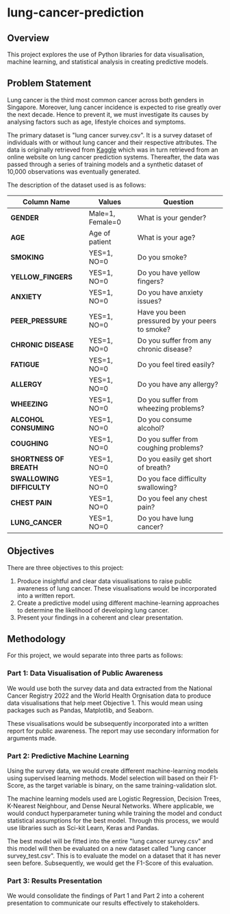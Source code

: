 # lung-cancer-prediction

## Overview
This project explores the use of Python libraries for data visualisation, machine learning, and statistical analysis in creating predictive models.

## Problem Statement
Lung cancer is the third most common cancer across both genders in Singapore. Moreover, lung cancer incidence is expected
to rise greatly over the next decade. Hence to prevent it, we must investigate its causes by analysing factors such as age, lifestyle choices and symptoms.

The primary dataset is "lung cancer survey.csv". It is a survey dataset of individuals with or without lung cancer and their respective attributes. The data is originally retrieved from [Kaggle](https://www.kaggle.com/datasets/wajahat1064/lung-cancer-survey-data) which was in turn retrieved from an online website on lung cancer prediction systems. Thereafter, the data was passed through a series of training models and a synthetic dataset of 10,000 observations was eventually generated.  

The description of the dataset used is as follows:

| Column Name           | Values            | Question                                      |
|-----------------------|------------------|----------------------------------------------|
| **GENDER**           | Male=1, Female=0 | What is your gender?                         |
| **AGE**              | Age of patient   | What is your age?                            |
| **SMOKING**          | YES=1, NO=0      | Do you smoke?                                |
| **YELLOW_FINGERS**   | YES=1, NO=0      | Do you have yellow fingers?                  |
| **ANXIETY**         | YES=1, NO=0      | Do you have anxiety issues?                 |
| **PEER_PRESSURE**    | YES=1, NO=0      | Have you been pressured by your peers to smoke? |
| **CHRONIC DISEASE**  | YES=1, NO=0      | Do you suffer from any chronic disease?     |
| **FATIGUE**         | YES=1, NO=0      | Do you feel tired easily?                   |
| **ALLERGY**         | YES=1, NO=0      | Do you have any allergy?                    |
| **WHEEZING**        | YES=1, NO=0      | Do you suffer from wheezing problems?       |
| **ALCOHOL CONSUMING**| YES=1, NO=0      | Do you consume alcohol?                     |
| **COUGHING**        | YES=1, NO=0      | Do you suffer from coughing problems?       |
| **SHORTNESS OF BREATH** | YES=1, NO=0  | Do you easily get short of breath?         |
| **SWALLOWING DIFFICULTY** | YES=1, NO=0 | Do you face difficulty swallowing?         |
| **CHEST PAIN**       | YES=1, NO=0      | Do you feel any chest pain?                 |
| **LUNG_CANCER**      | YES=1, NO=0      | Do you have lung cancer?                    |


## Objectives
There are three objectives to this project:

1) Produce insightful and clear data visualisations to raise public awareness of lung cancer. These visualisations would be incorporated into a written report.
2) Create a predictive model using different machine-learning approaches to determine the likelihood of developing lung cancer.
3) Present your findings in a coherent and clear presentation.

## Methodology

For this project, we would separate into three parts as follows:

### Part 1: Data Visualisation of Public Awareness

We would use both the survey data and data extracted from the National Cancer Registry 2022 and the World Health Orgnisation data to produce data visualisations that help meet Objective 1. This would mean using packages such as Pandas, Matplotlib, and Seaborn.

These visualisations would be subsequently incorporated into a written report for public awareness. The report may use secondary information for arguments made.

### Part 2: Predictive Machine Learning

Using the survey data, we would create different machine-learning models using supervised learning methods. Model selection will based on their F1-Score, as the target variable is binary, on the same training-validation slot.

The machine learning models used are Logistic Regression, Decision Trees, K-Nearest Neighbour, and Dense Neural Networks. Where applicable, we would conduct hyperparameter tuning while training the model and conduct statistical assumptions for the best model. Through this process, we would use libraries such as Sci-kit Learn, Keras and Pandas.

The best model will be fitted into the entire "lung cancer survey.csv" and this model will then be evaluated on a new dataset called "lung cancer survey_test.csv". This is to evaluate the model on a dataset that it has never seen before. Subsequently, we would get the F1-Score of this evaluation.

### Part 3: Results Presentation

We would consolidate the findings of Part 1 and Part 2 into a coherent presentation to communicate our results effectively to stakeholders.


